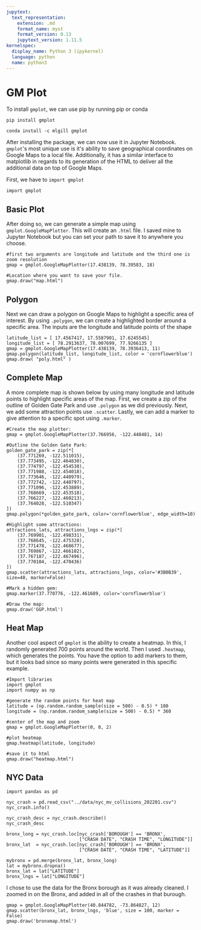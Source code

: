 ```yaml
---
jupytext:
  text_representation:
    extension: .md
    format_name: myst
    format_version: 0.13
    jupytext_version: 1.11.5
kernelspec:
  display_name: Python 3 (ipykernel)
  language: python
  name: python3
---
```


# GM Plot

To install `gmplot`, we can use pip by running pip or conda

`pip install gmplot`

`conda install -c mlgill gmplot`

After installing the package, we can now use it in Jupyter Notebook. `gmplot`'s most unique use is it's ability to save geographical coordinates on Google Maps to a local file. Additionally, it has a similar interface to matplotlib in regards to its generation of the HTML to deliver all the additional data on top of Google Maps.

First, we have to `import gmplot`

```{code-cell} 
import gmplot
```

## Basic Plot

After doing so, we can generate a simple map using `gmplot.GoogleMapPlotter`. This will create an `.html` file. I saved mine to Jupyter Notebook but you can set your path to save it to anywhere you choose.

```{code-cell}
#first two arguments are longitude and latitude and the third one is zoom resolution
gmap = gmplot.GoogleMapPlotter(17.438139, 78.39583, 18)

#Location where you want to save your file.
gmap.draw("map.html")
```

## Polygon

Next we can draw a polygon on Google Maps to highlight a specific area of interest. By using `.polygon`, we can create a highlighted border around a specific area. The inputs are the longitude and latitude points of the shape

```{code-cell}
latitude_list = [ 17.4567417, 17.5587901, 17.6245545]
longitude_list = [ 78.2913637, 78.007699, 77.9266135 ]
gmap = gmplot.GoogleMapPlotter(17.438139, 78.3936413, 11)
gmap.polygon(latitude_list, longitude_list, color = 'cornflowerblue')
gmap.draw( "poly.html" )
```

## Complete Map

A more complete map is shown below by using many longitude and latitude points to highlight specific areas of the map. First, we create a zip of the outline of Golden Gate Park and use `.polygon` as we did previously. Next, we add some attraction points use `.scatter`. Lastly, we can add a marker to give attention to a specific spot using `.marker`.

```{code-cell}
#Create the map plotter:
gmap = gmplot.GoogleMapPlotter(37.766956, -122.448481, 14)

#Outline the Golden Gate Park:
golden_gate_park = zip(*[
    (37.771269, -122.511015),
    (37.773495, -122.464830),
    (37.774797, -122.454538),
    (37.771988, -122.454018),
    (37.773646, -122.440979),
    (37.772742, -122.440797),
    (37.771096, -122.453889),
    (37.768669, -122.453518),
    (37.766227, -122.460213),
    (37.764028, -122.510347)
])
gmap.polygon(*golden_gate_park, color='cornflowerblue', edge_width=10)

#Highlight some attractions:
attractions_lats, attractions_lngs = zip(*[
    (37.769901, -122.498331),
    (37.768645, -122.475328),
    (37.771478, -122.468677),
    (37.769867, -122.466102),
    (37.767187, -122.467496),
    (37.770104, -122.470436)
])
gmap.scatter(attractions_lats, attractions_lngs, color='#3B0B39', size=40, marker=False)

#Mark a hidden gem:
gmap.marker(37.770776, -122.461689, color='cornflowerblue')

#Draw the map:
gmap.draw('GGP.html')
```

## Heat Map

Another cool aspect of `gmplot` is the ability to create a heatmap. In this, I randomly generated 700 points around the world. Then I used `.heatmap`, which generates the points. You have the option to add markers to them, but it looks bad since so many points were generated in this specific example.

```{code-cell}
#Import libraries
import gmplot
import numpy as np

#generate the random points for heat map
latitude = (np.random.random_sample(size = 500) - 0.5) * 180
longitude = (np.random.random_sample(size = 500) - 0.5) * 360

#center of the map and zoom
gmap = gmplot.GoogleMapPlotter(0, 0, 2)

#plot heatmap
gmap.heatmap(latitude, longitude)

#save it to html
gmap.draw("heatmap.html")
```
## NYC Data

```{code-cell}
import pandas as pd

nyc_crash = pd.read_csv("../data/nyc_mv_collisions_202201.csv")
nyc_crash.info()
```
```{code-cell}
nyc_crash_desc = nyc_crash.describe()
nyc_crash_desc
```
```{code-cell}
bronx_long = nyc_crash.loc[nyc_crash['BOROUGH'] == 'BRONX',
                           ["CRASH DATE", "CRASH TIME", "LONGITUDE"]]
bronx_lat  = nyc_crash.loc[nyc_crash['BOROUGH'] == 'BRONX',
                           ["CRASH DATE", "CRASH TIME", "LATITUDE"]]
```
```{code-cell}
mybronx = pd.merge(bronx_lat, bronx_long)
lat = mybronx.dropna()
bronx_lat = lat["LATITUDE"]
bronx_lngs = lat["LONGITUDE"]
```

I chose to use the data for the Bronx borough as it was already cleaned. I zoomed in on the Bronx, and added in all of the crashes in that burough.

```{code-cell}
gmap = gmplot.GoogleMapPlotter(40.844782, -73.864827, 12)
gmap.scatter(bronx_lat, bronx_lngs, 'blue', size = 100, marker = False)
gmap.draw('bronxmap.html')
```
